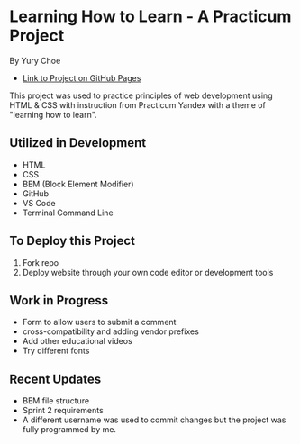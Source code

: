 <!-- Project Title Name:  -->
# Learning How to Learn - A Practicum Project
By Yury Choe

* [Link to Project on GitHub Pages](https://wherestoto.github.io/web_project_1/)

<!-- Project Description: Features, Functionality, why you've made it, what problem should it address, all technologies you've worked with while dev'ing your project -->
This project was used to practice principles of web development using HTML & CSS with instruction from Practicum Yandex with a theme of "learning how to learn".

## Utilized in Development
- HTML
- CSS
- BEM (Block Element Modifier)
- GitHub
- VS Code
- Terminal Command Line

<!-- Instructions on deployment -->
## To Deploy this Project
1. Fork repo
2. Deploy website through your own code editor or development tools

<!-- Plans for finalizing the project, if any: i.e. Fix x using y to achieve z -->
## Work in Progress
- Form to allow users to submit a comment
- cross-compatibility and adding vendor prefixes
- Add other educational videos
- Try different fonts

## Recent Updates
- BEM file structure
- Sprint 2 requirements
- A different username was used to commit changes but the project was fully programmed by me.

<!-- ## System Requirement -->

